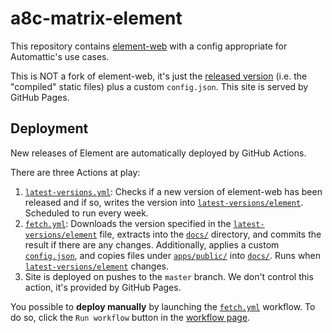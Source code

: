 # a8c-matrix-element
This repository contains [element-web](https://github.com/vector-im/element-web) with a config appropriate for Automattic's use cases.

This is NOT a fork of element-web, it's just the [released version](https://github.com/vector-im/element-web/releases) (i.e. the "compiled" static files) plus a custom `config.json`. This site is served by GitHub Pages.

## Deployment
New releases of Element are automatically deployed by GitHub Actions.

There are three Actions at play:

1. [`latest-versions.yml`](.github/workflows/latest-versions.yml): Checks if a new version of element-web has been released and if so, writes the version into [`latest-versions/element`](latest-versions/element). Scheduled to run every week.
2. [`fetch.yml`](.github/workflows/fetch.yml): Downloads the version specified in the  [`latest-versions/element`](latest-versions/element) file, extracts into the [`docs/`](docs) directory, and commits the result if there are any changes. Additionally, applies a custom [`config.json`](overrides/element/config.json), and copies files under [`apps/public/`](apps/public) into [`docs/`](docs). Runs when [`latest-versions/element`](latest-versions/element) changes.
3. Site is deployed on pushes to the `master` branch. We don't control this action, it's provided by GitHub Pages.

You possible to **deploy manually** by launching the [`fetch.yml`](.github/workflows/fetch.yml) workflow. To do so, click the `Run workflow` button in the [workflow page](https://github.com/Automattic/a8c-matrix-element/actions/workflows/fetch.yml).

